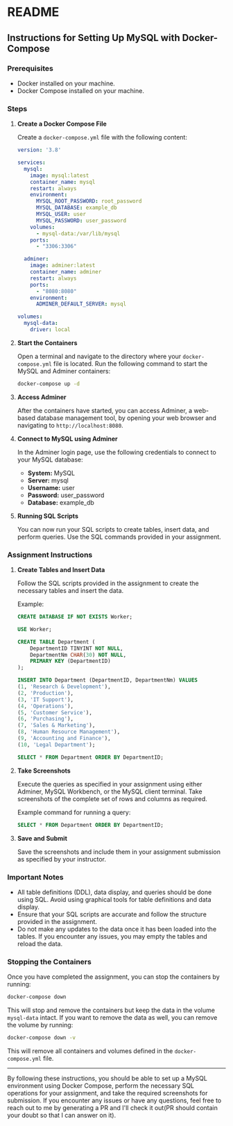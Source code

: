 # README

## Instructions for Setting Up MySQL with Docker-Compose

### Prerequisites

- Docker installed on your machine.
- Docker Compose installed on your machine.

### Steps

1. **Create a Docker Compose File**

   Create a `docker-compose.yml` file with the following content:

   ```yaml
   version: '3.8'

   services:
     mysql:
       image: mysql:latest
       container_name: mysql
       restart: always
       environment:
         MYSQL_ROOT_PASSWORD: root_password
         MYSQL_DATABASE: example_db
         MYSQL_USER: user
         MYSQL_PASSWORD: user_password
       volumes:
         - mysql-data:/var/lib/mysql
       ports:
         - "3306:3306"

     adminer:
       image: adminer:latest
       container_name: adminer
       restart: always
       ports:
         - "8080:8080"
       environment:
         ADMINER_DEFAULT_SERVER: mysql

   volumes:
     mysql-data:
       driver: local
   ```

2. **Start the Containers**

   Open a terminal and navigate to the directory where your `docker-compose.yml` file is located. Run the following command to start the MySQL and Adminer containers:

   ```sh
   docker-compose up -d
   ```

3. **Access Adminer**

   After the containers have started, you can access Adminer, a web-based database management tool, by opening your web browser and navigating to `http://localhost:8080`.

4. **Connect to MySQL using Adminer**

   In the Adminer login page, use the following credentials to connect to your MySQL database:

   - **System:** MySQL
   - **Server:** mysql
   - **Username:** user
   - **Password:** user_password
   - **Database:** example_db

5. **Running SQL Scripts**

   You can now run your SQL scripts to create tables, insert data, and perform queries. Use the SQL commands provided in your assignment.

### Assignment Instructions

1. **Create Tables and Insert Data**

   Follow the SQL scripts provided in the assignment to create the necessary tables and insert the data.

   Example:

   ```sql
   CREATE DATABASE IF NOT EXISTS Worker;

   USE Worker;

   CREATE TABLE Department (
       DepartmentID TINYINT NOT NULL,
       DepartmentNm CHAR(30) NOT NULL,
       PRIMARY KEY (DepartmentID)
   );

   INSERT INTO Department (DepartmentID, DepartmentNm) VALUES
   (1, 'Research & Development'),
   (2, 'Production'),
   (3, 'IT Support'),
   (4, 'Operations'),
   (5, 'Customer Service'),
   (6, 'Purchasing'),
   (7, 'Sales & Marketing'),
   (8, 'Human Resource Management'),
   (9, 'Accounting and Finance'),
   (10, 'Legal Department');

   SELECT * FROM Department ORDER BY DepartmentID;
   ```

2. **Take Screenshots**

   Execute the queries as specified in your assignment using either Adminer, MySQL Workbench, or the MySQL client terminal. Take screenshots of the complete set of rows and columns as required.

   Example command for running a query:

   ```sql
   SELECT * FROM Department ORDER BY DepartmentID;
   ```

3. **Save and Submit**

   Save the screenshots and include them in your assignment submission as specified by your instructor.

### Important Notes

- All table definitions (DDL), data display, and queries should be done using SQL. Avoid using graphical tools for table definitions and data display.
- Ensure that your SQL scripts are accurate and follow the structure provided in the assignment.
- Do not make any updates to the data once it has been loaded into the tables. If you encounter any issues, you may empty the tables and reload the data.

### Stopping the Containers

Once you have completed the assignment, you can stop the containers by running:

```sh
docker-compose down
```

This will stop and remove the containers but keep the data in the volume `mysql-data` intact. If you want to remove the data as well, you can remove the volume by running:

```sh
docker-compose down -v
```

This will remove all containers and volumes defined in the `docker-compose.yml` file.

---

By following these instructions, you should be able to set up a MySQL environment using Docker Compose, perform the necessary SQL operations for your assignment, and take the required screenshots for submission. If you encounter any issues or have any questions, feel free to reach out to me by generating a PR and I'll check it out(PR should contain your doubt so that I can answer on it).